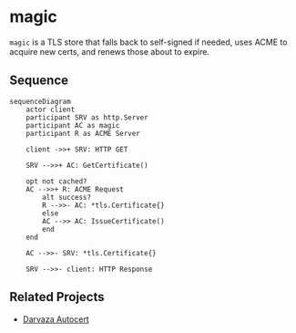 # magic

`magic` is a TLS store that falls back to self-signed if needed,
uses ACME to acquire new certs, and renews those about to expire.

## Sequence

```mermaid
sequenceDiagram
    actor client
    participant SRV as http.Server
    participant AC as magic
    participant R as ACME Server

    client ->>+ SRV: HTTP GET

    SRV -->>+ AC: GetCertificate()

    opt not cached?
    AC -->>+ R: ACME Request
        alt success?
        R -->>- AC: *tls.Certificate{}
        else
        AC -->> AC: IssueCertificate()
        end
    end

    AC -->>- SRV: *tls.Certificate{}

    SRV -->>- client: HTTP Response
```

## Related Projects

* [Darvaza Autocert](https://darvaza.org/darvaza/shared/storage/autocert)
